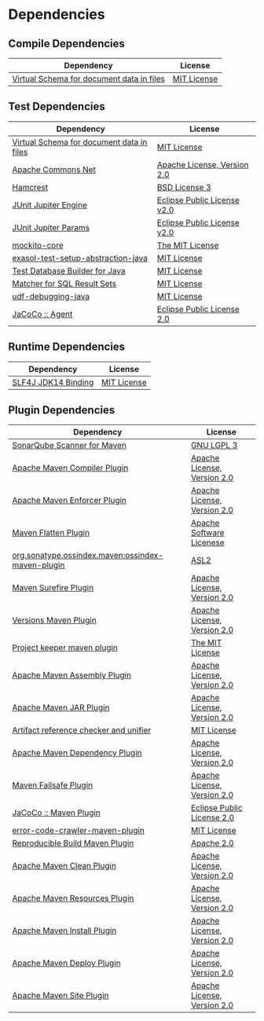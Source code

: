 <!-- @formatter:off -->
# Dependencies

## Compile Dependencies

| Dependency                                     | License          |
| ---------------------------------------------- | ---------------- |
| [Virtual Schema for document data in files][0] | [MIT License][1] |

## Test Dependencies

| Dependency                                     | License                          |
| ---------------------------------------------- | -------------------------------- |
| [Virtual Schema for document data in files][0] | [MIT License][1]                 |
| [Apache Commons Net][2]                        | [Apache License, Version 2.0][3] |
| [Hamcrest][4]                                  | [BSD License 3][5]               |
| [JUnit Jupiter Engine][6]                      | [Eclipse Public License v2.0][7] |
| [JUnit Jupiter Params][6]                      | [Eclipse Public License v2.0][7] |
| [mockito-core][8]                              | [The MIT License][9]             |
| [exasol-test-setup-abstraction-java][10]       | [MIT License][11]                |
| [Test Database Builder for Java][12]           | [MIT License][13]                |
| [Matcher for SQL Result Sets][14]              | [MIT License][15]                |
| [udf-debugging-java][16]                       | [MIT License][17]                |
| [JaCoCo :: Agent][18]                          | [Eclipse Public License 2.0][19] |

## Runtime Dependencies

| Dependency                | License           |
| ------------------------- | ----------------- |
| [SLF4J JDK14 Binding][20] | [MIT License][21] |

## Plugin Dependencies

| Dependency                                              | License                          |
| ------------------------------------------------------- | -------------------------------- |
| [SonarQube Scanner for Maven][22]                       | [GNU LGPL 3][23]                 |
| [Apache Maven Compiler Plugin][24]                      | [Apache License, Version 2.0][3] |
| [Apache Maven Enforcer Plugin][25]                      | [Apache License, Version 2.0][3] |
| [Maven Flatten Plugin][26]                              | [Apache Software Licenese][3]    |
| [org.sonatype.ossindex.maven:ossindex-maven-plugin][27] | [ASL2][28]                       |
| [Maven Surefire Plugin][29]                             | [Apache License, Version 2.0][3] |
| [Versions Maven Plugin][30]                             | [Apache License, Version 2.0][3] |
| [Project keeper maven plugin][31]                       | [The MIT License][32]            |
| [Apache Maven Assembly Plugin][33]                      | [Apache License, Version 2.0][3] |
| [Apache Maven JAR Plugin][34]                           | [Apache License, Version 2.0][3] |
| [Artifact reference checker and unifier][35]            | [MIT License][36]                |
| [Apache Maven Dependency Plugin][37]                    | [Apache License, Version 2.0][3] |
| [Maven Failsafe Plugin][38]                             | [Apache License, Version 2.0][3] |
| [JaCoCo :: Maven Plugin][39]                            | [Eclipse Public License 2.0][19] |
| [error-code-crawler-maven-plugin][40]                   | [MIT License][41]                |
| [Reproducible Build Maven Plugin][42]                   | [Apache 2.0][28]                 |
| [Apache Maven Clean Plugin][43]                         | [Apache License, Version 2.0][3] |
| [Apache Maven Resources Plugin][44]                     | [Apache License, Version 2.0][3] |
| [Apache Maven Install Plugin][45]                       | [Apache License, Version 2.0][3] |
| [Apache Maven Deploy Plugin][46]                        | [Apache License, Version 2.0][3] |
| [Apache Maven Site Plugin][47]                          | [Apache License, Version 2.0][3] |

[0]: https://github.com/exasol/virtual-schema-common-document-files/
[1]: https://github.com/exasol/virtual-schema-common-document-files/blob/main/LICENSE
[2]: https://commons.apache.org/proper/commons-net/
[3]: https://www.apache.org/licenses/LICENSE-2.0.txt
[4]: http://hamcrest.org/JavaHamcrest/
[5]: http://opensource.org/licenses/BSD-3-Clause
[6]: https://junit.org/junit5/
[7]: https://www.eclipse.org/legal/epl-v20.html
[8]: https://github.com/mockito/mockito
[9]: https://github.com/mockito/mockito/blob/main/LICENSE
[10]: https://github.com/exasol/exasol-test-setup-abstraction-java/
[11]: https://github.com/exasol/exasol-test-setup-abstraction-java/blob/main/LICENSE
[12]: https://github.com/exasol/test-db-builder-java/
[13]: https://github.com/exasol/test-db-builder-java/blob/main/LICENSE
[14]: https://github.com/exasol/hamcrest-resultset-matcher/
[15]: https://github.com/exasol/hamcrest-resultset-matcher/blob/main/LICENSE
[16]: https://github.com/exasol/udf-debugging-java/
[17]: https://github.com/exasol/udf-debugging-java/blob/main/LICENSE
[18]: https://www.eclemma.org/jacoco/index.html
[19]: https://www.eclipse.org/legal/epl-2.0/
[20]: http://www.slf4j.org
[21]: http://www.opensource.org/licenses/mit-license.php
[22]: http://sonarsource.github.io/sonar-scanner-maven/
[23]: http://www.gnu.org/licenses/lgpl.txt
[24]: https://maven.apache.org/plugins/maven-compiler-plugin/
[25]: https://maven.apache.org/enforcer/maven-enforcer-plugin/
[26]: https://www.mojohaus.org/flatten-maven-plugin/
[27]: https://sonatype.github.io/ossindex-maven/maven-plugin/
[28]: http://www.apache.org/licenses/LICENSE-2.0.txt
[29]: https://maven.apache.org/surefire/maven-surefire-plugin/
[30]: https://www.mojohaus.org/versions/versions-maven-plugin/
[31]: https://github.com/exasol/project-keeper/
[32]: https://github.com/exasol/project-keeper/blob/main/LICENSE
[33]: https://maven.apache.org/plugins/maven-assembly-plugin/
[34]: https://maven.apache.org/plugins/maven-jar-plugin/
[35]: https://github.com/exasol/artifact-reference-checker-maven-plugin/
[36]: https://github.com/exasol/artifact-reference-checker-maven-plugin/blob/main/LICENSE
[37]: https://maven.apache.org/plugins/maven-dependency-plugin/
[38]: https://maven.apache.org/surefire/maven-failsafe-plugin/
[39]: https://www.jacoco.org/jacoco/trunk/doc/maven.html
[40]: https://github.com/exasol/error-code-crawler-maven-plugin/
[41]: https://github.com/exasol/error-code-crawler-maven-plugin/blob/main/LICENSE
[42]: http://zlika.github.io/reproducible-build-maven-plugin
[43]: https://maven.apache.org/plugins/maven-clean-plugin/
[44]: https://maven.apache.org/plugins/maven-resources-plugin/
[45]: https://maven.apache.org/plugins/maven-install-plugin/
[46]: https://maven.apache.org/plugins/maven-deploy-plugin/
[47]: https://maven.apache.org/plugins/maven-site-plugin/
